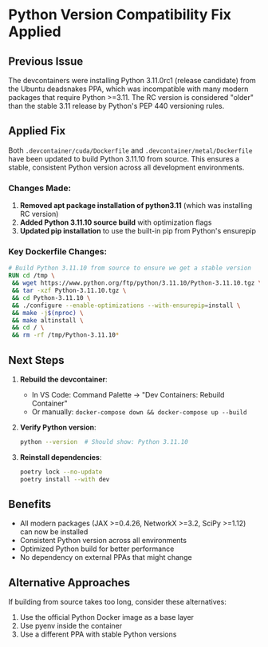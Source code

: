 # Python Version Compatibility Fix Applied

## Previous Issue

The devcontainers were installing Python 3.11.0rc1 (release candidate) from the Ubuntu deadsnakes PPA, which was incompatible with many modern packages that require Python >=3.11. The RC version is considered "older" than the stable 3.11 release by Python's PEP 440 versioning rules.

## Applied Fix

Both `.devcontainer/cuda/Dockerfile` and `.devcontainer/metal/Dockerfile` have been updated to build Python 3.11.10 from source. This ensures a stable, consistent Python version across all development environments.

### Changes Made:

1. **Removed apt package installation of python3.11** (which was installing RC version)
2. **Added Python 3.11.10 source build** with optimization flags
3. **Updated pip installation** to use the built-in pip from Python's ensurepip

### Key Dockerfile Changes:
```dockerfile
# Build Python 3.11.10 from source to ensure we get a stable version
RUN cd /tmp \
 && wget https://www.python.org/ftp/python/3.11.10/Python-3.11.10.tgz \
 && tar -xzf Python-3.11.10.tgz \
 && cd Python-3.11.10 \
 && ./configure --enable-optimizations --with-ensurepip=install \
 && make -j$(nproc) \
 && make altinstall \
 && cd / \
 && rm -rf /tmp/Python-3.11.10*
```

## Next Steps

1. **Rebuild the devcontainer**:
   - In VS Code: Command Palette → "Dev Containers: Rebuild Container"
   - Or manually: `docker-compose down && docker-compose up --build`

2. **Verify Python version**:
   ```bash
   python --version  # Should show: Python 3.11.10
   ```

3. **Reinstall dependencies**:
   ```bash
   poetry lock --no-update
   poetry install --with dev
   ```

## Benefits

- All modern packages (JAX >=0.4.26, NetworkX >=3.2, SciPy >=1.12) can now be installed
- Consistent Python version across all environments
- Optimized Python build for better performance
- No dependency on external PPAs that might change

## Alternative Approaches

If building from source takes too long, consider these alternatives:
1. Use the official Python Docker image as a base layer
2. Use pyenv inside the container
3. Use a different PPA with stable Python versions